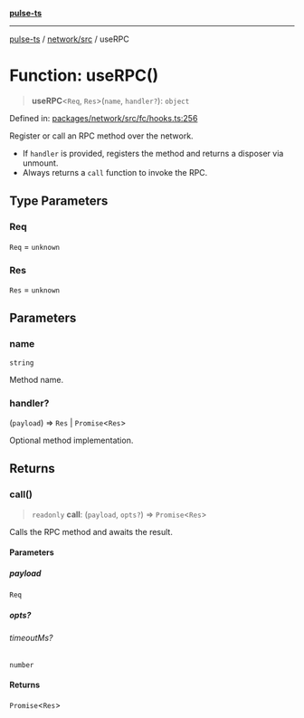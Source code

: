 [**pulse-ts**](../../../README.md)

***

[pulse-ts](../../../README.md) / [network/src](../README.md) / useRPC

# Function: useRPC()

> **useRPC**\<`Req`, `Res`\>(`name`, `handler?`): `object`

Defined in: [packages/network/src/fc/hooks.ts:256](https://github.com/jlehett/pulse-ts/blob/4869ef2c4af7bf37d31e2edd2d6d1ba148133fb2/packages/network/src/fc/hooks.ts#L256)

Register or call an RPC method over the network.

- If `handler` is provided, registers the method and returns a disposer via unmount.
- Always returns a `call` function to invoke the RPC.

## Type Parameters

### Req

`Req` = `unknown`

### Res

`Res` = `unknown`

## Parameters

### name

`string`

Method name.

### handler?

(`payload`) => `Res` \| `Promise`\<`Res`\>

Optional method implementation.

## Returns

### call()

> `readonly` **call**: (`payload`, `opts?`) => `Promise`\<`Res`\>

Calls the RPC method and awaits the result.

#### Parameters

##### payload

`Req`

##### opts?

###### timeoutMs?

`number`

#### Returns

`Promise`\<`Res`\>
